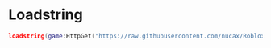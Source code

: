 # Loadstring
```lua
loadstring(game:HttpGet("https://raw.githubusercontent.com/nucax/Roblox-Natural-disaster-survival-script/refs/heads/main/gui.lua"))()
```

